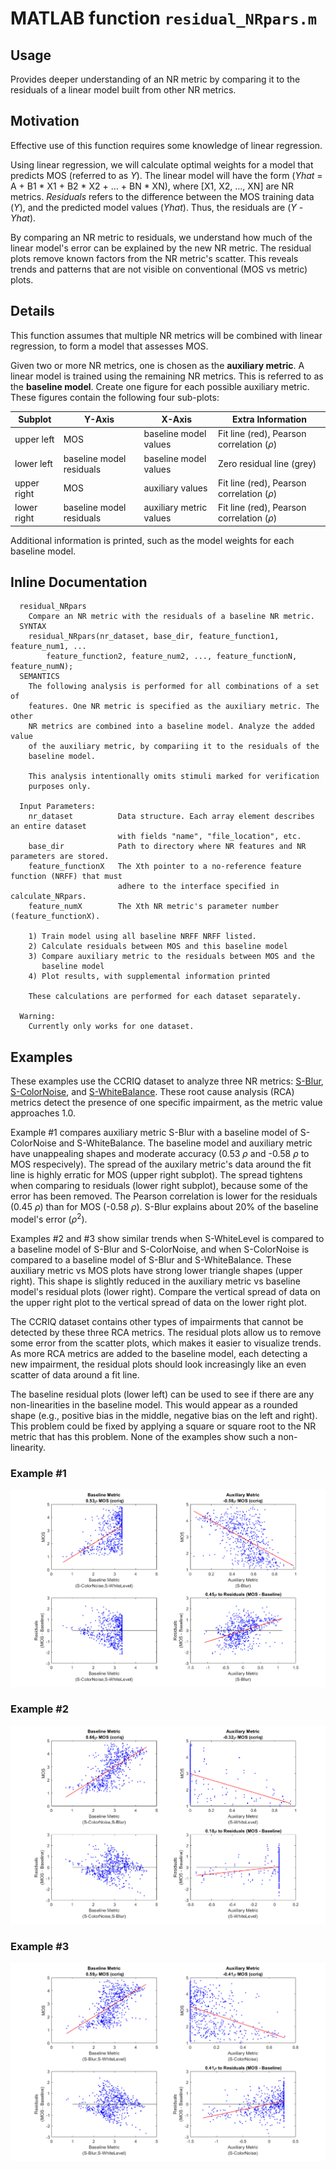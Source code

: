 # MATLAB function `residual_NRpars.m`

## Usage
Provides deeper understanding of an NR metric by comparing it to the residuals of a linear model built from other NR metrics. 

## Motivation
Effective use of this function requires some knowledge of linear regression.

Using linear regression, we will calculate optimal weights for a model that predicts MOS (referred to as _Y_). 
The linear model will have the form (_Yhat_ = A + B1 * X1 + B2 * X2 + ... + BN * XN), 
where [X1, X2, ..., XN] are NR metrics. 
_Residuals_ refers to the difference between the MOS training data (_Y_), and the predicted model values (_Yhat_). Thus, the residuals are (_Y_ - _Yhat_). 

By comparing an NR metric to residuals, we understand how much of the linear model's error can be explained by the new NR metric. 
The residual plots remove known factors from the NR metric's scatter. 
This reveals trends and patterns that are not visible on conventional (MOS vs metric) plots. 

## Details
This function assumes that multiple NR metrics will be combined with linear regression, to form a model that assesses MOS. 

Given two or more NR metrics, one is chosen as the **auxiliary metric**.
A linear model is trained using the remaining NR metrics. This is referred to as the **baseline model**. 
Create one figure for each possible auxiliary metric. 
These figures contain the following four sub-plots:

Subplot | Y-Axis | X-Axis | Extra Information |
--------|--------|--------|-------------------|
upper left |  MOS | baseline model values | Fit line (red), Pearson correlation ($\rho$) |
lower left | baseline model residuals | baseline model values | Zero residual line (grey) |
upper right | MOS | auxiliary values | Fit line (red), Pearson correlation ($\rho$) |
lower right | baseline model residuals | auxiliary metric values | Fit line (red), Pearson correlation ($\rho$) |

Additional information is printed, such as the model weights for each baseline model. 

## Inline Documentation
```
  residual_NRpars
    Compare an NR metric with the residuals of a baseline NR metric.
  SYNTAX
    residual_NRpars(nr_dataset, base_dir, feature_function1, feature_num1, ...
        feature_function2, feature_num2, ..., feature_functionN, feature_numN);
  SEMANTICS
    The following analysis is performed for all combinations of a set of
    features. One NR metric is specified as the auxiliary metric. The other
    NR metrics are combined into a baseline model. Analyze the added value 
    of the auxiliary metric, by compariing it to the residuals of the 
	baseline model. 
 
    This analysis intentionally omits stimuli marked for verification
    purposes only.
 
  Input Parameters:
    nr_dataset          Data structure. Each array element describes an entire dataset
						with fields "name", "file_location", etc.
    base_dir            Path to directory where NR features and NR parameters are stored.
    feature_functionX   The Xth pointer to a no-reference feature function (NRFF) that must 
                        adhere to the interface specified in calculate_NRpars.
    feature_numX        The Xth NR metric's parameter number (feature_functionX).
 
    1) Train model using all baseline NRFF NRFF listed.
    2) Calculate residuals between MOS and this baseline model
    3) Compare auxiliary metric to the residuals between MOS and the
       baseline model
    4) Plot results, with supplemental information printed
 
    These calculations are performed for each dataset separately.
 
  Warning:
    Currently only works for one dataset.
```
## Examples
These examples use the CCRIQ dataset to analyze three NR metrics: [S-Blur](ReportBlur.md), [S-ColorNoise](ReportPeculiarColor.md), and [S-WhiteBalance](ReportAutoEnhancement.md).
These root cause analysis (RCA) metrics detect the presence of one specific impairment, as the metric value approaches 1.0.

Example #1 compares auxiliary metric S-Blur with a baseline model of S-ColorNoise and S-WhiteBalance. 
The baseline model and auxiliary metric have unappealing shapes and moderate accuracy (0.53 $\rho$ and -0.58 $\rho$ to MOS respecively). 
The spread of the auxilary metric's data around the fit line is highly erratic for MOS (upper right subplot).
The spread tightens when comparing to residuals (lower right subplot), because some of the error has been removed.
The Pearson correlation is lower for the residuals (0.45 $\rho$) than for MOS (-0.58 $\rho$). 
S-Blur explains about 20% of the baseline model's error ($\rho ^2$). 

Examples #2 and #3 show similar trends when S-WhiteLevel is compared to a baseline model of S-Blur and S-ColorNoise, and
when S-ColorNoise is compared to a baseline model of S-Blur and S-WhiteBalance. 
These auxiliary metric vs MOS plots have strong lower triangle shapes (upper right).
This shape is slightly reduced in the auxiliary metric vs baseline model's residual plots (lower right). 
Compare the vertical spread of data on the upper right plot to the vertical spread of data on the lower right plot.

The CCRIQ dataset contains other types of impairments that cannot be detected by these three RCA metrics. 
The residual plots allow us to remove some error from the scatter plots, which makes it easier to visualize trends.
As more RCA metrics are added to the baseline model, each detecting a new impairment, the residual plots should look increasingly like an even scatter of data around a fit line. 

The baseline residual plots (lower left) can be used to see if there are any non-linearities in the baseline model.
This would appear as a rounded shape (e.g., positive bias in the middle, negative bias on the left and right).
This problem could be fixed by applying a square or square root to the NR metric that has this problem.
None of the examples show such a non-linearity.

### Example #1
![](images/residual_example1.png)
### Example #2
![](images/residual_example2.png)
### Example #3
![](images/residual_example3.png)
